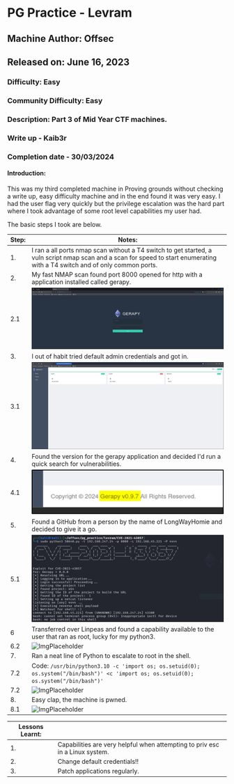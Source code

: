 # PG Practice - Levram
## Machine Author: Offsec
## Released on: June 16, 2023
### Difficulty: Easy
### Community Difficulty: Easy
### Description: Part 3 of Mid Year CTF machines.
### Write up - Kaib3r
### Completion date - 30/03/2024


#### Introduction:

This was my third completed machine in Proving grounds without checking a write up, easy difficulty machine and in the end found it was very easy. I had the user flag very quickly but the privilege escalation was the hard part where I took advantage of some root level capabilities my user had.

The basic steps I took are below.

| Step: | Notes: |
| --- | --- |
| 1. | I ran a all ports nmap scan without a T4 switch to get started, a vuln script nmap scan and a scan for speed to start enumerating with a T4 switch and of only common ports. |
| 2. | My fast NMAP scan found port 8000 opened for http with a application installed called gerapy. |
| 2.1 | ![ImgPlaceholder](img/levram-image-1.png) |
| 3. | I out of habit tried default admin credentials and got in. |
| 3.1 | ![ImgPlaceholder](img/levram-image-2.png) |
| 4. | Found the version for the gerapy application and decided I'd run a quick search for vulnerabilities. |
| 4.1 | ![ImgPlaceholder](img/levram-image-3.png) |
| 5. | Found a GitHub from a person by the name of LongWayHomie and decided to give it a go. |
| 5.1 | ![ImgPlaceholder](img/levram-image-4.png) |
| 6 | Transferred over Linpeas and found a capability available to the user that ran as root, lucky for my python3. |
| 6.2 | ![ImgPlaceholder](img/codo-image-5.png) |
| 7. | Ran a neat line of Python to escalate to root in the shell. |
| 7.2 | Code: ```/usr/bin/python3.10 -c 'import os; os.setuid(0); os.system("/bin/bash")' <c 'import os; os.setuid(0); os.system("/bin/bash")'``` |
| 7.2 | ![ImgPlaceholder](img/codo-image-6.png) |
| 8. | Easy clap, the machine is pwned. |
| 8.1 | ![ImgPlaceholder](img/codo-image-7.png) |

|  Lessons Learnt: |  |
| --- | --- |
| 1. | Capabilities are very helpful when attempting to priv esc in a Linux system. |
| 2. | Change default credentials!! |
| 3. | Patch applications regularly. |
